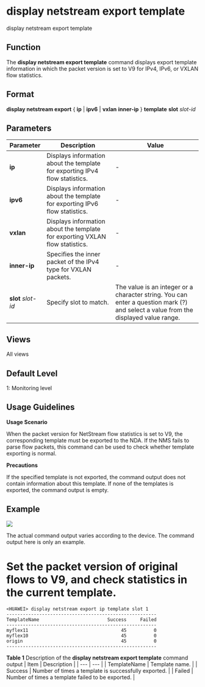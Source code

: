 display netstream export template
=================================

display netstream export template

Function
--------



The **display netstream export template** command displays export template information in which the packet version is set to V9 for IPv4, IPv6, or VXLAN flow statistics.




Format
------

**display netstream export** { **ip** | **ipv6** | **vxlan** **inner-ip** } **template** **slot** *slot-id*


Parameters
----------

| Parameter | Description | Value |
| --- | --- | --- |
| **ip** | Displays information about the template for exporting IPv4 flow statistics. | - |
| **ipv6** | Displays information about the template for exporting IPv6 flow statistics. | - |
| **vxlan** | Displays information about the template for exporting VXLAN flow statistics. | - |
| **inner-ip** | Specifies the inner packet of the IPv4 type for VXLAN packets. | - |
| **slot** *slot-id* | Specify slot to match. | The value is an integer or a character string. You can enter a question mark (?) and select a value from the displayed value range. |



Views
-----

All views


Default Level
-------------

1: Monitoring level


Usage Guidelines
----------------

**Usage Scenario**

When the packet version for NetStream flow statistics is set to V9, the corresponding template must be exported to the NDA. If the NMS fails to parse flow packets, this command can be used to check whether template exporting is normal.

**Precautions**

If the specified template is not exported, the command output does not contain information about this template. If none of the templates is exported, the command output is empty.


Example
-------

![](../public_sys-resources/note_3.0-en-us.png) 

The actual command output varies according to the device. The command output here is only an example.


# Set the packet version of original flows to V9, and check statistics in the current template.
```
<HUAWEI> display netstream export ip template slot 1
-------------------------------------------------------
TemplateName                         Success     Failed
-------------------------------------------------------
myflex11                                  45          0
myflex10                                  45          0
origin                                    45          0
-------------------------------------------------------

```

**Table 1** Description of the **display netstream export template** command output
| Item | Description |
| --- | --- |
| TemplateName | Template name. |
| Success | Number of times a template is successfully exported. |
| Failed | Number of times a template failed to be exported. |